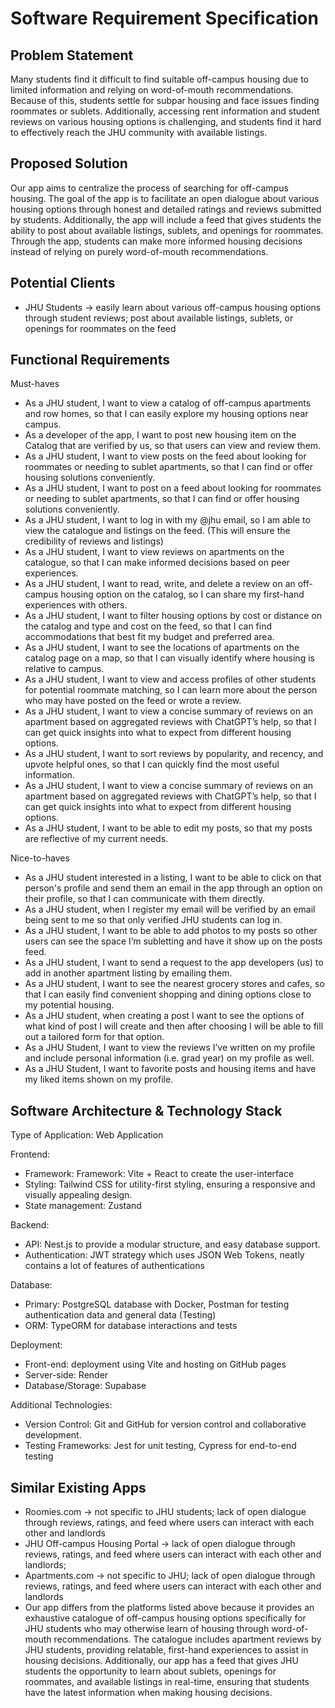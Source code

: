 # Software Requirement Specification

## Problem Statement
Many students find it difficult to find suitable off-campus housing due to limited information and relying on word-of-mouth recommendations. Because of this, students settle for subpar housing and face issues finding roommates or sublets. Additionally, accessing rent information and student reviews on various housing options is challenging, and students find it hard to effectively reach the JHU community with available listings.


## Proposed Solution
Our app aims to centralize the process of searching for off-campus housing. The goal of the app is to facilitate an open dialogue about various housing options through honest and detailed ratings and reviews submitted by students. Additionally, the app will include a feed that gives students the ability to post about available listings, sublets, and openings for roommates. Through the app, students can make more informed housing decisions instead of relying on purely word-of-mouth recommendations.

## Potential Clients
- JHU Students → easily learn about various off-campus housing options through student reviews; post about available listings, sublets, or openings for roommates on the feed


## Functional Requirements

Must-haves

- As a JHU student, I want to view a catalog of off-campus apartments and row homes, so that I can easily explore my housing options near campus.
- As a developer of the app, I want to post new housing item on the Catalog that are verified by us, so that users can view and review them.
- As a JHU student, I want to view posts on the feed about looking for roommates or needing to sublet apartments, so that I can find or offer housing solutions conveniently.
- As a JHU student, I want to post on a feed about looking for roommates or needing to sublet apartments, so that I can find or offer housing solutions conveniently.
- As a JHU student, I want to log in with my @jhu email, so I am able to view the catalogue and listings on the feed. (This will ensure the credibility of reviews and listings)
- As a JHU student, I want to view reviews on apartments on the catalogue, so that I can make informed decisions based on peer experiences.
- As a JHU student, I want to read, write, and delete a review on an off-campus housing option on the catalog, so I can share my first-hand experiences with others.
- As a JHU student, I want to filter housing options by cost or distance on the catalog and type and cost on the feed, so that I can find accommodations that best fit my budget and preferred area.
- As a JHU student, I want to see the locations of apartments on the catalog page on a map, so that I can visually identify where housing is relative to campus.
- As a JHU student, I want to view and access profiles of other students for potential roommate matching, so I can learn more about the person who may have posted on the feed or wrote a review.
- As a JHU student, I want to view a concise summary of reviews on an apartment based on aggregated reviews with ChatGPT’s help, so that I can get quick insights into what to expect from different housing options.
- As a JHU student, I want to sort reviews by popularity, and recency, and upvote helpful ones, so that I can quickly find the most useful information.
- As a JHU student, I want to view a concise summary of reviews on an apartment based on aggregated reviews with ChatGPT’s help, so that I can get quick insights into what to expect from different housing options.
- As a JHU student, I want to be able to edit my posts, so that my posts are reflective of my current needs.

Nice-to-haves

- As a JHU student interested in a listing, I want to be able to click on that person's profile and send them an email in the app through an option on their profile, so that I can communicate with them directly.
- As a JHU student, when I register my email will be verified by an email being sent to me so that only verified JHU students can log in.
- As a JHU student, I want to be able to add photos to my posts so other users can see the space I’m subletting and have it show up on the posts feed.
- As a JHU student, I want to send a request to the app developers (us) to add in another apartment listing by emailing them.
- As a JHU student, I want to see the nearest grocery stores and cafes, so that I can easily find convenient shopping and dining options close to my potential housing.
- As a JHU student, when creating a post I want to see the options of what kind of post I will create and then after choosing I will be able to fill out a tailored form for that option.
- As a JHU Student, I want to view the reviews I’ve written on my profile and include personal information (i.e. grad year) on my profile as well.
- As a JHU Student, I want to favorite posts and housing items and have my liked items shown on my profile.

## Software Architecture & Technology Stack

Type of Application: Web Application

Frontend:
- Framework: Framework: Vite + React to create the user-interface
- Styling: Tailwind CSS for utility-first styling, ensuring a responsive and visually appealing design.
- State management: Zustand

Backend:
- API: Nest.js to provide a modular structure, and easy database support.
- Authentication: JWT strategy which uses JSON Web Tokens, neatly contains a lot of features of authentications

Database:
- Primary: PostgreSQL database with Docker, Postman for testing authentication data and general data (Testing)
- ORM: TypeORM for database interactions and tests
  
Deployment:
- Front-end: deployment using Vite and hosting on GitHub pages
- Server-side: Render
- Database/Storage: Supabase

Additional Technologies:
- Version Control: Git and GitHub for version control and collaborative development.
- Testing Frameworks: Jest for unit testing, Cypress for end-to-end testing


## Similar Existing Apps

- Roomies.com → not specific to JHU students; lack of open dialogue through reviews, ratings, and feed where users can interact with each other and landlords
- JHU Off-campus Housing Portal → lack of open dialogue through reviews, ratings, and feed where users can interact with each other and landlords;
- Apartments.com → not specific to JHU; lack of open dialogue through reviews, ratings, and feed where users can interact with each other and landlords
- Our app differs from the platforms listed above because it provides an exhaustive catalogue of off-campus housing options specifically for JHU students who may otherwise learn of housing through word-of-mouth recommendations. The catalogue includes apartment reviews by JHU students, providing relatable, first-hand experiences to assist in housing decisions. Additionally, our app has a feed that gives JHU students the opportunity to learn about sublets, openings for roommates, and available listings in real-time, ensuring that students have the latest information when making housing decisions.
